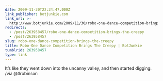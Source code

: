 ```yaml
---
date: 2009-11-30T22:34:47.000Z
link_publisher: botjunkie.com
link_url: >-
  http://www.botjunkie.com/2009/11/30/robo-one-dance-competition-brings-the-creepy/
redirects:
  - /post/263958457/robo-one-dance-competition-brings-the-creepy
  - /post/263958457
slug: robo-one-dance-competition-brings-the-creepy
title: Robo-One Dance Competition Brings The Creepy | BotJunkie
tumblrid: 263958457
type: link
---
```

<p>It&rsquo;s like they went down into the uncanny valley, and then started digging. /via @tlrobinson</p>
